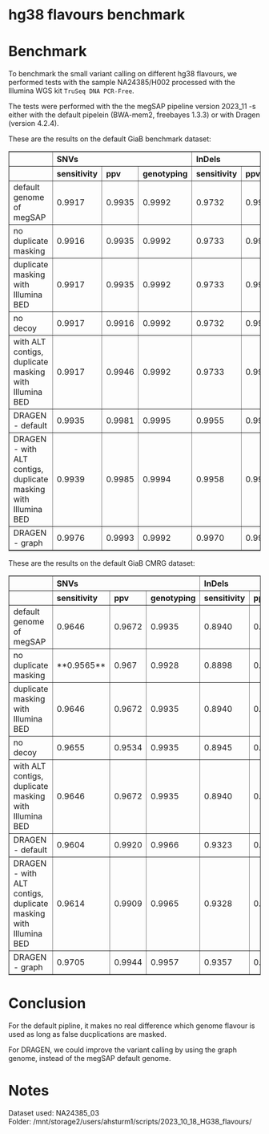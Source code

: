 # hg38 flavours benchmark

# Benchmark

To benchmark the small variant calling on different hg38 flavours, we performed tests with the sample NA24385/H002 processed with the Illumina WGS kit `TruSeq DNA PCR-Free`.  

The tests were performed with the the megSAP pipeline version 2023_11 -s either with the default pipelein (BWA-mem2, freebayes 1.3.3) or with Dragen (version 4.2.4).  

These are the results on the default GiaB benchmark dataset: 
<table border=1>
<tr><th></th><th colspan=3 align=left>SNVs</th><th colspan=3 align=left>InDels</th></tr>
<tr><th></th><th align=left>sensitivity</th><th align=left>ppv</th><th align=left>genotyping</th><th align=left>sensitivity</th><th align=left>ppv</th><th align=left>genotyping</th></tr>
<tr><td>default genome of megSAP</td><td>0.9917</td><td>0.9935</td><td>0.9992</td><td>0.9732</td><td>0.9932</td><td>0.9833</td></tr>
<tr><td>no duplicate masking</td><td>0.9916</td><td>0.9935</td><td>0.9992</td><td>0.9733</td><td>0.9932</td><td>0.9833</td></tr>
<tr><td>duplicate masking with Illumina BED</td><td>0.9917</td><td>0.9935</td><td>0.9992</td><td>0.9733</td><td>0.9932</td><td>0.9833</td></tr>
<tr><td>no decoy</td><td>0.9917</td><td>0.9916</td><td>0.9992</td><td>0.9732</td><td>0.9924</td><td>0.9833</td></tr>
<tr><td>with ALT contigs, duplicate masking with Illumina BED</td><td>0.9917</td><td>0.9946</td><td>0.9992</td><td>0.9733</td><td>0.9936</td><td>0.9833</td></tr>
<tr><td>DRAGEN - default</td><td>0.9935</td><td>0.9981</td><td>0.9995</td><td>0.9955</td><td>0.9972</td><td>0.9993</td></tr>
<tr><td>DRAGEN - with ALT contigs, duplicate masking with Illumina BED</td><td>0.9939</td><td>0.9985</td><td>0.9994</td><td>0.9958</td><td>0.9974</td><td>0.9993</td></tr>
<tr><td>DRAGEN - graph</td><td>0.9976</td><td>0.9993</td><td>0.9992</td><td>0.9970</td><td>0.9978</td><td>0.9992</td></tr>
</table>

These are the results on the default GiaB CMRG dataset: 
<table border=1>
<tr><th></th><th colspan=3 align=left>SNVs</th><th colspan=3 align=left>InDels</th></tr>
<tr><th></th><th align=left>sensitivity</th><th align=left>ppv</th><th align=left>genotyping</th><th align=left>sensitivity</th><th align=left>ppv</th><th align=left>genotyping</th></tr>
<tr><td>default genome of megSAP</td><td>0.9646</td><td>0.9672</td><td>0.9935</td><td>0.8940</td><td>0.9344</td><td>0.9618</td></tr>
<tr><td>no duplicate masking</td><td>**0.9565**</td><td>0.967</td><td>0.9928</td><td>0.8898</td><td>0.9341</td><td>0.9619</td></tr>
<tr><td>duplicate masking with Illumina BED</td><td>0.9646</td><td>0.9672</td><td>0.9935</td><td>0.8940</td><td>0.9344</td><td>0.9618</td></tr>
<tr><td>no decoy</td><td>0.9655</td><td>0.9534</td><td>0.9935</td><td>0.8945</td><td>0.9274</td><td>0.9616</td></tr>
<tr><td>with ALT contigs, duplicate masking with Illumina BED</td><td>0.9646</td><td>0.9672</td><td>0.9935</td><td>0.8940</td><td>0.9344</td><td>0.9618</td></tr>
<tr><td>DRAGEN - default</td><td>0.9604</td><td>0.9920</td><td>0.9966</td><td>0.9323</td><td>0.9248</td><td>0.9930</td></tr>
<tr><td>DRAGEN - with ALT contigs, duplicate masking with Illumina BED</td><td>0.9614</td><td>0.9909</td><td>0.9965</td><td>0.9328</td><td>0.9227</td><td>0.9930</td></tr>
<tr><td>DRAGEN - graph</td><td>0.9705</td><td>0.9944</td><td>0.9957</td><td>0.9357</td><td>0.9243</td><td>0.9936</td></tr>
</table>

# Conclusion

For the default pipline, it makes no real difference which genome flavour is used as long as false ducplications are masked.

For DRAGEN, we could improve the variant calling by using the graph genome, instead of the megSAP default genome.

# Notes

Dataset used: NA24385_03  
Folder: /mnt/storage2/users/ahsturm1/scripts/2023_10_18_HG38_flavours/  
